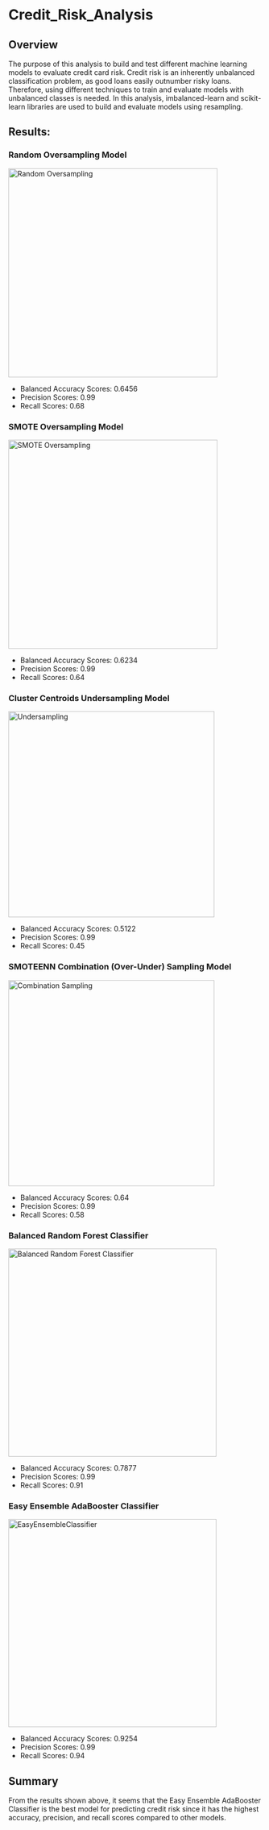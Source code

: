 # Credit_Risk_Analysis

## Overview
The purpose of this analysis to build and test different machine learning models to evaluate credit card risk. Credit risk is an inherently unbalanced classification problem, as good loans easily outnumber risky loans. Therefore, using different techniques to train and evaluate models with unbalanced classes is needed. In this analysis, imbalanced-learn and scikit-learn libraries are used to build and evaluate models using resampling.
## Results:
### Random Oversampling Model
  <img align= "center" width="415" alt="Random Oversampling" src="https://user-images.githubusercontent.com/33046642/158053037-b29776a8-c56c-406e-b87a-d08b48c5bb5a.png">
  
  - Balanced Accuracy Scores: 0.6456
  - Precision Scores: 0.99
  - Recall Scores: 0.68

### SMOTE Oversampling Model
<img align= "center" width="415" alt="SMOTE Oversampling" src="https://user-images.githubusercontent.com/33046642/158053154-9e7d35dd-8616-4f90-9ed0-f38972d2f356.png">

  - Balanced Accuracy Scores: 0.6234
  - Precision Scores: 0.99
  - Recall Scores: 0.64
  
### Cluster Centroids Undersampling Model
<img align="center" width="409" alt="Undersampling" src="https://user-images.githubusercontent.com/33046642/158053206-97a99303-4907-4f93-a7bd-43b61a32164d.png">

  - Balanced Accuracy Scores: 0.5122
  - Precision Scores: 0.99
  - Recall Scores: 0.45
  
### SMOTEENN Combination (Over-Under) Sampling Model
<img align="center" width="409" alt="Combination Sampling" src="https://user-images.githubusercontent.com/33046642/158053249-e0291cb3-a722-4e09-bf1a-ce58a5217cef.png">

  - Balanced Accuracy Scores: 0.64
  - Precision Scores: 0.99
  - Recall Scores: 0.58
  
### Balanced Random Forest Classifier
<img align="center" width="413" alt="Balanced Random Forest Classifier" src="https://user-images.githubusercontent.com/33046642/158053270-873fc010-70c4-4432-bcf5-8ca976d2dc2c.png">

  - Balanced Accuracy Scores: 0.7877
  - Precision Scores: 0.99
  - Recall Scores: 0.91
  
### Easy Ensemble AdaBooster Classifier 
<img align="center" width="413" alt="EasyEnsembleClassifier" src="https://user-images.githubusercontent.com/33046642/158053294-7d120562-eb57-4574-a5ab-46764161ceec.png">

  - Balanced Accuracy Scores: 0.9254
  - Precision Scores: 0.99
  - Recall Scores: 0.94

## Summary 
From the results shown above, it seems that the Easy Ensemble AdaBooster Classifier is the best model for predicting credit risk since it has the highest accuracy, precision, and recall scores compared to other models. 
